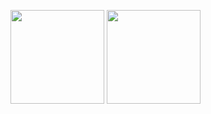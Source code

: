 <p aligh="left">
  <img height="150px" src="https://github-readme-stats.vercel.app/api?username=Ryota-Kawamura&hide=contribs,prs&theme=midnight-purple" />
  <img height="150px" src="https://github-readme-stats.vercel.app/api/top-langs/?username=Ryota-Kawamura&layout=compact&theme=midnight-purple" />
</p>
